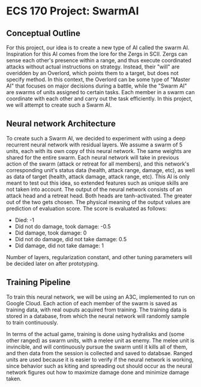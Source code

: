 # ECS 170 Project: SwarmAI

## Conceptual Outline
For this project, our idea is to create a new type of AI called the swarm AI. Inspiration for this AI comes from the lore for the Zergs in SCII. Zergs can sense each other's presence within a range, and thus execute coordinated attacks without actual instructions on strategy. Instead, their "will" are overidden by an Overlord, which points them to a target, but does not specify method. In this context, the Overlord can be some type of "Master AI" that focuses on major decisions during a battle, while the "Swarm AI" are swarms of units assigned to certain tasks. Each member in a swarm can coordinate with each other and carry out the task efficiently. In this project, we will attempt to create such a Swarm AI.

## Neural network Architecture

To create such a Swarm AI, we decided to experiment with using a deep recurrent neural network with residual layers. We assume a swarm of 5 units, each with its own copy of this neural network. The same weights are shared for the entire swarm. Each neural network will take in previous action of the swarm (attack or retreat for all members), and this network's corresponding unit's status data (health, attack range, damage, etc), as well as data of target (health, attack damage, attack range, etc). This AI is only meant to test out this idea, so extended features such as unique skills are not taken into account. The output of the neural network consists of an attack head and a retreat head. Both heads are tanh-activated. The greater out of the two gets chosen. The physical meaning of the output values are prediction of evaluation score. The score is evaluated as follows:
- Died: -1
- Did not do damage, took damage: -0.5
- Did damage, took damage: 0
- Did not do damage, did not take damage: 0.5
- Did damage, did not take damage: 1

Number of layers, regularization constant, and other tuning parameters will be decided later on after prototyping.

## Training Pipeline

To train this neural network, we will be using an A3C, implemented to run on Google Cloud. Each action of each member of the swarm is saved as training data, with real ouputs acquired from training. The training data is stored in a database, from which the neural network will randomly sample to train continuously. 

In terms of the actual game, training is done using hydralisks and (some other ranged) as swarm units, with a melee unit as enemy. The melee unit is invincible, and will continuously pursue the swarm until it kills all of them, and then data from the session is collected and saved to databsae. Ranged units are used because it is easier to verify if the neural network is working, since behavior such as kiting and spreading out should occur as the neural network figures out how to maximize damage done and minimize damage taken.


